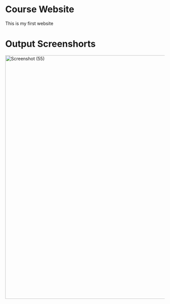 # Course Website
This is my first website 

# Output Screenshorts
<img width="1366" height="768" alt="Screenshot (55)" src="https://github.com/user-attachments/assets/648119c5-77f3-400d-9e73-cff6a078ccdb" />
